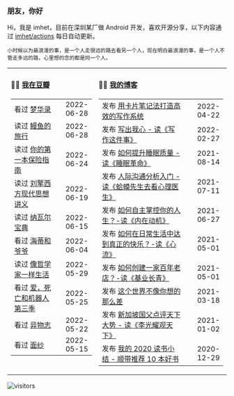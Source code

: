 ### 朋友，你好

Hi，我是 imhet，目前在深圳某厂做 Android 开发，喜欢开源分享，以下内容通过 <a href="https://github.com/imhet/imhet/actions" target="_blank">imhet/actions</a> 每日自动更新。

<!-- juzi starts -->
```
小时候以为最浪漫的事，是一个人走很远的路去看另一个人，现在明白最浪漫的事，是一个人不管走多远的路，心里想的念的都是同一个人。
```
<!-- juzi ends -->


<table width="900px">
<tr>
<td valign="top" width="40%">

#### 🤾‍♂️  <a href="https://www.douban.com/people/heyitao/" target="_blank">我在豆瓣</a>

<!-- douban starts -->
| | |
 |:------------- | -------------: |
| 看过 <a href='http://movie.douban.com/subject/35231822/' target='_blank'>梦华录</a> | 2022-06-28 |
| 读过 <a href='https://book.douban.com/subject/35167939/' target='_blank'>鳗鱼的旅行</a> | 2022-06-28 |
| 读过 <a href='https://book.douban.com/subject/30302000/' target='_blank'>你的第一本保险指南</a> | 2022-06-24 |
| 读过 <a href='https://book.douban.com/subject/35313227/' target='_blank'>刘擎西方现代思想讲义</a> | 2022-06-19 |
| 读过 <a href='https://book.douban.com/subject/35876121/' target='_blank'>纳瓦尔宝典</a> | 2022-06-15 |
| 看过 <a href='http://movie.douban.com/subject/25958717/' target='_blank'>海蒂和爷爷</a> | 2022-06-04 |
| 读过 <a href='https://book.douban.com/subject/27167270/' target='_blank'>像哲学家一样生活</a> | 2022-05-29 |
| 看过 <a href='http://movie.douban.com/subject/35436582/' target='_blank'>爱，死亡和机器人 第三季</a> | 2022-05-25 |
| 看过 <a href='http://movie.douban.com/subject/26889177/' target='_blank'>异物志</a> | 2022-05-22 |
| 看过 <a href='http://movie.douban.com/subject/1441238/' target='_blank'>面纱</a> | 2022-05-15 |
<!-- douban ends -->

</td>


<td valign="top" width="60%">

#### 🤹‍♀️ <a href="https://heyitao.com/" target="_blank">我的博客</a>

<!-- blog starts -->
| | |
 |:------------- | -------------: |
| 发布 <a href='http://heyitao.com/post/reading-kpbjxzf' target='_blank'>用卡片笔记法打造高效的写作系统</a> | 2022-04-22 |
| 发布 <a href='http://heyitao.com/post/reading-xiezuozhejianshi' target='_blank'>写出我心 - 读《写作这件事》</a> | 2022-02-27 |
| 发布 <a href='http://heyitao.com/post/reading-smgm' target='_blank'>如何提升睡眠质量 - 读《睡眠革命》</a> | 2021-08-14 |
| 发布 <a href='http://heyitao.com/post/reading-hmxsqkxlys' target='_blank'>人际沟通分析入门 - 读《蛤蟆先生去看心理医生》</a> | 2021-07-11 |
| 发布 <a href='http://heyitao.com/post/reading-neizaidongji' target='_blank'>如何自主掌控你的人生？-读《内在动机》</a> | 2021-06-27 |
| 发布 <a href='http://heyitao.com/post/reading-xinliu' target='_blank'>如何在日常生活中达到真正的快乐？-读《心流》</a> | 2021-05-01 |
| 发布 <a href='http://heyitao.com/post/reading-jiyechangqing' target='_blank'>如何创建一家百年老店？-读《基业长青》</a> | 2021-05-01 |
| 发布 <a href='http://heyitao.com/post/reading-shishi' target='_blank'>这个世界不像你想的那么差</a> | 2021-03-18 |
| 发布 <a href='http://heyitao.com/post/reading-lgygtx' target='_blank'>新加坡国父点评天下大势 - 读《李光耀观天下》</a> | 2021-01-02 |
| 发布 <a href='http://heyitao.com/post/reading-2020' target='_blank'>我的 2020 读书小结 - 顺带推荐 10 本好书</a> | 2020-12-29 |
<!-- blog ends -->

</td>
</tr>


</table>

![visitors](https://visitor-badge.glitch.me/badge?page_id=imhet.imhet)